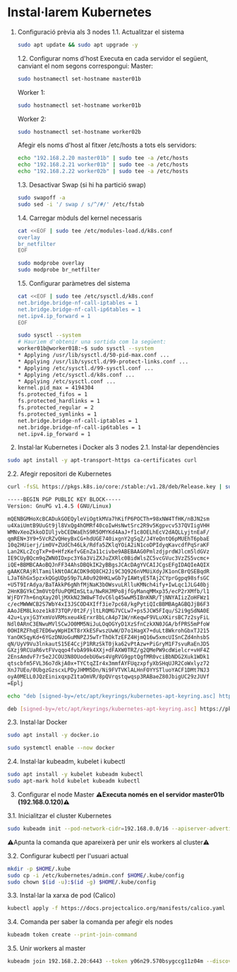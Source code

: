 # Instal·larem Kubernetes
1. Configuració prèvia als 3 nodes
   1.1. Actualitzar el sistema
   ```bash
   sudo apt update && sudo apt upgrade -y
   ```
   1.2. Configurar noms d'host
   Executa en cada servidor el següent, canviant el nom segons correspongui:
   Master:
   ```bash
   sudo hostnamectl set-hostname master01b
   ```
   Worker 1:
   ```bash
   sudo hostnamectl set-hostname worker01b
   ```
   Worker 2:
   ```bash
   sudo hostnamectl set-hostname worker02b
   ```

   Afegir els noms d'host al fitxer /etc/hosts a tots els servidors:
   ```bash
   echo "192.168.2.20 master01b" | sudo tee -a /etc/hosts
   echo "192.168.2.21 worker01b" | sudo tee -a /etc/hosts
   echo "192.168.2.22 worker02b" | sudo tee -a /etc/hosts
   ```
   1.3. Desactivar Swap (si hi ha partició swap)
   ```bash
   sudo swapoff -a
   sudo sed -i '/ swap / s/^/#/' /etc/fstab
   ```

   1.4. Carregar mòduls del kernel necessaris
   ```bash
   cat <<EOF | sudo tee /etc/modules-load.d/k8s.conf
   overlay
   br_netfilter
   EOF

   sudo modprobe overlay
   sudo modprobe br_netfilter
   ```

   1.5. Configurar paràmetres del sistema
   ```bash
   cat <<EOF | sudo tee /etc/sysctl.d/k8s.conf
   net.bridge.bridge-nf-call-iptables = 1
   net.bridge.bridge-nf-call-ip6tables = 1
   net.ipv4.ip_forward = 1
   EOF

   sudo sysctl --system
   # Hauriem d'obtenir una sortida com la següent:
   worker01b@worker01B:~$ sudo sysctl --system
   * Applying /usr/lib/sysctl.d/50-pid-max.conf ...
   * Applying /usr/lib/sysctl.d/99-protect-links.conf ...
   * Applying /etc/sysctl.d/99-sysctl.conf ...
   * Applying /etc/sysctl.d/k8s.conf ...
   * Applying /etc/sysctl.conf ...
   kernel.pid_max = 4194304
   fs.protected_fifos = 1
   fs.protected_hardlinks = 1
   fs.protected_regular = 2
   fs.protected_symlinks = 1
   net.bridge.bridge-nf-call-iptables = 1
   net.bridge.bridge-nf-call-ip6tables = 1
   net.ipv4.ip_forward = 1
   ```

2. Instal·lar Kubernetes i Docker als 3 nodes
2.1. Instal·lar dependències
```bash
sudo apt install -y apt-transport-https ca-certificates curl
```

2.2. Afegir repositori de Kubernetes
```bash
curl -fsSL https://pkgs.k8s.io/core:/stable:/v1.28/deb/Release.key | sudo tee /etc/apt/keyrings/kubernetes-apt-keyring.asc

-----BEGIN PGP PUBLIC KEY BLOCK-----
Version: GnuPG v1.4.5 (GNU/Linux)

mQENBGMHoXcBCADukGOEQyleViOgtkMVa7hKifP6POCTh+98xNW4TfHK/nBJN2sm
u4XaiUmtB9UuGt9jl8VxQg4hOMRf40coIwHsNwtSrc2R9v5Kgpvcv537QVIigVHH
WMNvXeoZkkoDIUljvbCEDWaEhS9R5OMYKd4AaJ+f1c8OELhEcV2dAQLLyjtnEaF/
qmREN+3Y9+5VcRZvQHeyBxCG+hdUGE740ixgnY2gSqZ/J4YeQntQ6pMUEhT6pbaE
10q2HUierj/im0V+ZUdCh46Lk/Rdfa5ZKlqYOiA2iN1coDPIdyqKavcdfPqSraKF
Lan2KLcZcgTxP+0+HfzKefvGEnZa11civbe9ABEBAAG0PmlzdjprdWJlcm5ldGVz
IE9CUyBQcm9qZWN0IDxpc3Y6a3ViZXJuZXRlc0BidWlsZC5vcGVuc3VzZS5vcmc+
iQE+BBMBCAAoBQJnFF34AhsDBQkIK2yBBgsJCAcDAgYVCAIJCgsEFgIDAQIeAQIX
gAAKCRAjRlTamilkNtOACACDK9dQ8CH2Ji9C3Q926nVMUiXdyJK1onCBrQSEBqdR
LJaT6hGx5pzxkQGgUDpS9p7LA0u920HKLwGb7yIAWtyE5TAj2CYprGgpq98sfsGC
+U5T9IrAdya/BaTAkkP6gNhfMjNaK3bOWsvuLRlluKMNch4ify+IwLqc1JLG40bj
2HnKBGYkC3m0VtQfUuPQMImSLta/NwRHJMPo8jfGyManqMMxp35/ecP2rXMfb/l1
WjFDY7h+6nqXay20ljMXkN23W8wFTdvC6lq45wwM5IBnKNR/TjNNYAIizZoHFWz1
c/ecMWWWCB2S7WbY4xI3JSCOD4XIff3ie7pc68/kgPytiQIcBBMBAgAGBQJjB6F3
AAoJEM8Lkoze1k873TQP/0t2F/jltLRQMG7VCLw7+ps5JCW5FIqu/S2i9gSdNA0E
42u+LyxjG3YxmVoVRMsxeu4kErxr8bLcA4p71W/nKeqwF9VLuXKirsBC7z2syFiL
Ndl0ARnC3ENwuMVlSCwJO0MM5NiJuLOqOGYyD1XzSfnCzkXN0JGA/bfPRS5mPfoW
0OHIRZFhqE7ED6wyWpHIKT8rXkESFwszUwW/D7o1HagX7+duLt8WkrohGbxTJ215
YanOKSqyKd+6YGzDNUoGuMNPZJ5wTrThOkTzEFZ4HjmQ16w5xmcUISnCZd4nhsbS
qN/UyV9Vu3lnkautS15E4CcjP1RRzSkT0jka62vPtAzw+PiGryM1F7svuRaEnJD5
GXzj9RCUaR6vtFVvqqo4fvbA99k4XXj+dFAXW0TRZ/g2QMePW9cdWielcr+vHF4Z
2EnsAmdvF7r5e2JCOU3N8OUodebU6ws4VgRVG9gptQgfMR0vciBbNDG2Xuk1WDk1
qtscbfm5FVL36o7dkjA0x+TYCtqZIr4x3mmfAYFUqzxpfyXbSHqUJR2CoWxlyz72
XnJ7UEo/0UbgzGzscxLPDyJHMM5Dn/Ni9FVTVKlALHnFOYYSTluoYACF1DMt7NJ3
oyA0MELL0JQzEinixqxpZ1taOmVR/8pQVrqstqwqsp3RABaeZ80JbigUC29zJUVf
=Eplj

echo "deb [signed-by=/etc/apt/keyrings/kubernetes-apt-keyring.asc] https://pkgs.k8s.io/core:/stable:/v1.28/deb/ /" | sudo tee /etc/apt/sources.list.d/kubernetes.list

deb [signed-by=/etc/apt/keyrings/kubernetes-apt-keyring.asc] https://pkgs.k8s.io/core:/stable:/v1.28/deb/ /
```

2.3. Instal·lar Docker
```bash
sudo apt install -y docker.io

sudo systemctl enable --now docker
```

2.4. Instal·lar kubeadm, kubelet i kubectl
```bash
sudo apt install -y kubelet kubeadm kubectl
sudo apt-mark hold kubelet kubeadm kubectl
```

3. Configurar el node Master
**⚠️Executa només en el servidor master01b (192.168.0.120)⚠️**

3.1. Inicialitzar el cluster Kubernetes
```bash
sudo kubeadm init --pod-network-cidr=192.168.0.0/16 --apiserver-advertise-address=192.168.0.120
```
⚠️Apunta la comanda que apareixerà per unir els workers al cluster⚠️

3.2. Configurar kubectl per l'usuari actual
```bash
mkdir -p $HOME/.kube
sudo cp -i /etc/kubernetes/admin.conf $HOME/.kube/config
sudo chown $(id -u):$(id -g) $HOME/.kube/config
```

3.3. Instal·lar la xarxa de pod (Calico)
```bash
kubectl apply -f https://docs.projectcalico.org/manifests/calico.yaml
```

3.4. Comanda per saber la comanda per afegir els nodes
```bash
kubeadm token create --print-join-command
```

3.5. Unir workers al master
```bash
kubeadm join 192.168.2.20:6443 --token y06n29.570bsygccg11z04m --discovery-token-ca-cert-hash sha256:9fcbd67cde73fefda757fecf5beb467ba583945c130f90c7477be9f3e9c7fb22
```
